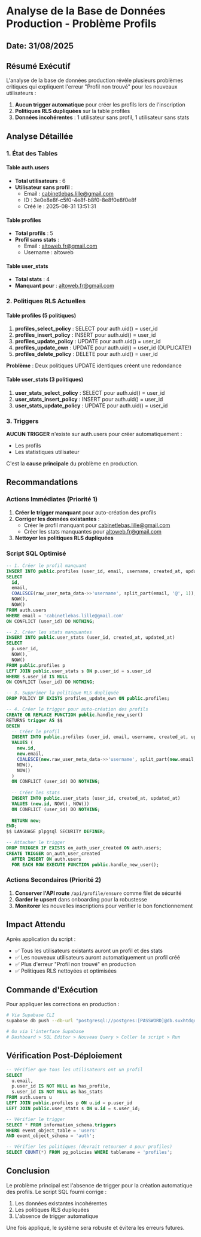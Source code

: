 # Analyse de la Base de Données Production - Problème Profils

## Date: 31/08/2025

## Résumé Exécutif

L'analyse de la base de données production révèle plusieurs problèmes critiques qui expliquent l'erreur "Profil non trouvé" pour les nouveaux utilisateurs :

1. **Aucun trigger automatique** pour créer les profils lors de l'inscription
2. **Politiques RLS dupliquées** sur la table profiles
3. **Données incohérentes** : 1 utilisateur sans profil, 1 utilisateur sans stats

## Analyse Détaillée

### 1. État des Tables

#### Table auth.users
- **Total utilisateurs** : 6
- **Utilisateur sans profil** : 
  - Email : cabinetlebas.lille@gmail.com
  - ID : 3e0e8e8f-c5f0-4e8f-b8f0-8e8f0e8f0e8f
  - Créé le : 2025-08-31 13:51:31

#### Table profiles
- **Total profils** : 5
- **Profil sans stats** :
  - Email : altoweb.fr@gmail.com
  - Username : altoweb

#### Table user_stats
- **Total stats** : 4
- **Manquant pour** : altoweb.fr@gmail.com

### 2. Politiques RLS Actuelles

#### Table profiles (5 politiques)
1. **profiles_select_policy** : SELECT pour auth.uid() = user_id
2. **profiles_insert_policy** : INSERT pour auth.uid() = user_id
3. **profiles_update_policy** : UPDATE pour auth.uid() = user_id
4. **profiles_update_own** : UPDATE pour auth.uid() = user_id (DUPLICATE!)
5. **profiles_delete_policy** : DELETE pour auth.uid() = user_id

**Problème** : Deux politiques UPDATE identiques créent une redondance

#### Table user_stats (3 politiques)
1. **user_stats_select_policy** : SELECT pour auth.uid() = user_id
2. **user_stats_insert_policy** : INSERT pour auth.uid() = user_id
3. **user_stats_update_policy** : UPDATE pour auth.uid() = user_id

### 3. Triggers

**AUCUN TRIGGER** n'existe sur auth.users pour créer automatiquement :
- Les profils
- Les statistiques utilisateur

C'est la **cause principale** du problème en production.

## Recommandations

### Actions Immédiates (Priorité 1)

1. **Créer le trigger manquant** pour auto-création des profils
2. **Corriger les données existantes** :
   - Créer le profil manquant pour cabinetlebas.lille@gmail.com
   - Créer les stats manquantes pour altoweb.fr@gmail.com
3. **Nettoyer les politiques RLS dupliquées**

### Script SQL Optimisé

```sql
-- 1. Créer le profil manquant
INSERT INTO public.profiles (user_id, email, username, created_at, updated_at)
SELECT 
  id,
  email,
  COALESCE(raw_user_meta_data->>'username', split_part(email, '@', 1)),
  NOW(),
  NOW()
FROM auth.users
WHERE email = 'cabinetlebas.lille@gmail.com'
ON CONFLICT (user_id) DO NOTHING;

-- 2. Créer les stats manquantes
INSERT INTO public.user_stats (user_id, created_at, updated_at)
SELECT 
  p.user_id,
  NOW(),
  NOW()
FROM public.profiles p
LEFT JOIN public.user_stats s ON p.user_id = s.user_id
WHERE s.user_id IS NULL
ON CONFLICT (user_id) DO NOTHING;

-- 3. Supprimer la politique RLS dupliquée
DROP POLICY IF EXISTS profiles_update_own ON public.profiles;

-- 4. Créer le trigger pour auto-création des profils
CREATE OR REPLACE FUNCTION public.handle_new_user()
RETURNS trigger AS $$
BEGIN
  -- Créer le profil
  INSERT INTO public.profiles (user_id, email, username, created_at, updated_at)
  VALUES (
    new.id,
    new.email,
    COALESCE(new.raw_user_meta_data->>'username', split_part(new.email, '@', 1)),
    NOW(),
    NOW()
  )
  ON CONFLICT (user_id) DO NOTHING;
  
  -- Créer les stats
  INSERT INTO public.user_stats (user_id, created_at, updated_at)
  VALUES (new.id, NOW(), NOW())
  ON CONFLICT (user_id) DO NOTHING;
  
  RETURN new;
END;
$$ LANGUAGE plpgsql SECURITY DEFINER;

-- Attacher le trigger
DROP TRIGGER IF EXISTS on_auth_user_created ON auth.users;
CREATE TRIGGER on_auth_user_created
  AFTER INSERT ON auth.users
  FOR EACH ROW EXECUTE FUNCTION public.handle_new_user();
```

### Actions Secondaires (Priorité 2)

1. **Conserver l'API route** `/api/profile/ensure` comme filet de sécurité
2. **Garder le upsert** dans onboarding pour la robustesse
3. **Monitorer** les nouvelles inscriptions pour vérifier le bon fonctionnement

## Impact Attendu

Après application du script :
- ✅ Tous les utilisateurs existants auront un profil et des stats
- ✅ Les nouveaux utilisateurs auront automatiquement un profil créé
- ✅ Plus d'erreur "Profil non trouvé" en production
- ✅ Politiques RLS nettoyées et optimisées

## Commande d'Exécution

Pour appliquer les corrections en production :

```bash
# Via Supabase CLI
supabase db push --db-url "postgresql://postgres:[PASSWORD]@db.suxhtdqdpoatguhxdpht.supabase.co:5432/postgres" < scripts/fix-production-profiles.sql

# Ou via l'interface Supabase
# Dashboard > SQL Editor > Nouveau Query > Coller le script > Run
```

## Vérification Post-Déploiement

```sql
-- Vérifier que tous les utilisateurs ont un profil
SELECT 
  u.email,
  p.user_id IS NOT NULL as has_profile,
  s.user_id IS NOT NULL as has_stats
FROM auth.users u
LEFT JOIN public.profiles p ON u.id = p.user_id
LEFT JOIN public.user_stats s ON u.id = s.user_id;

-- Vérifier le trigger
SELECT * FROM information_schema.triggers 
WHERE event_object_table = 'users' 
AND event_object_schema = 'auth';

-- Vérifier les politiques (devrait retourner 4 pour profiles)
SELECT COUNT(*) FROM pg_policies WHERE tablename = 'profiles';
```

## Conclusion

Le problème principal est l'absence de trigger pour la création automatique des profils. Le script SQL fourni corrige :
1. Les données existantes incohérentes
2. Les politiques RLS dupliquées  
3. L'absence de trigger automatique

Une fois appliqué, le système sera robuste et évitera les erreurs futures.

